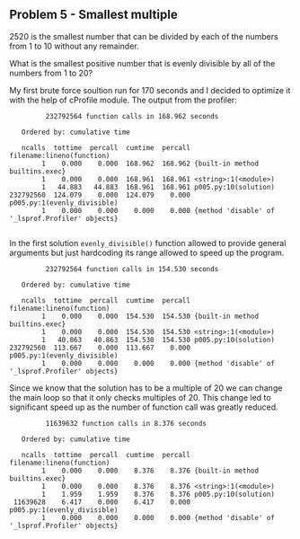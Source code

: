 ## Problem 5 - Smallest multiple

2520 is the smallest number that can be divided by each of the numbers from 1 to 10 without any remainder.

What is the smallest positive number that is evenly divisible by all of the numbers from 1 to 20?

My first brute force soultion run for 170 seconds and I decided to optimize it with the help of cProfile module. The output from the profiler:

```
         232792564 function calls in 168.962 seconds

   Ordered by: cumulative time

   ncalls  tottime  percall  cumtime  percall filename:lineno(function)
        1    0.000    0.000  168.962  168.962 {built-in method builtins.exec}
        1    0.000    0.000  168.961  168.961 <string>:1(<module>)
        1   44.883   44.883  168.961  168.961 p005.py:10(solution)
232792560  124.079    0.000  124.079    0.000 p005.py:1(evenly_divisible)
        1    0.000    0.000    0.000    0.000 {method 'disable' of '_lsprof.Profiler' objects}
        
```
In the first solution `evenly_divisible()` function allowed to provide general arguments but just hardcoding its range allowed to speed up the program.

```
         232792564 function calls in 154.530 seconds

   Ordered by: cumulative time

   ncalls  tottime  percall  cumtime  percall filename:lineno(function)
        1    0.000    0.000  154.530  154.530 {built-in method builtins.exec}
        1    0.000    0.000  154.530  154.530 <string>:1(<module>)
        1   40.863   40.863  154.530  154.530 p005.py:10(solution)
232792560  113.667    0.000  113.667    0.000 p005.py:1(evenly_divisible)
        1    0.000    0.000    0.000    0.000 {method 'disable' of '_lsprof.Profiler' objects}
```
Since we know that the solution has to be a multiple of 20 we can change the main loop so that it only checks multiples of 20. This change led to significant speed up as the number of function call was greatly reduced.

```
         11639632 function calls in 8.376 seconds

   Ordered by: cumulative time

   ncalls  tottime  percall  cumtime  percall filename:lineno(function)
        1    0.000    0.000    8.376    8.376 {built-in method builtins.exec}
        1    0.000    0.000    8.376    8.376 <string>:1(<module>)
        1    1.959    1.959    8.376    8.376 p005.py:10(solution)
 11639628    6.417    0.000    6.417    0.000 p005.py:1(evenly_divisible)
        1    0.000    0.000    0.000    0.000 {method 'disable' of '_lsprof.Profiler' objects}
```

       

